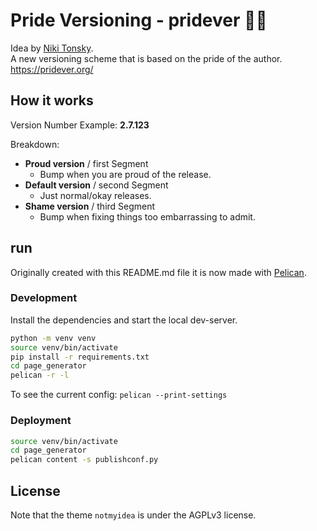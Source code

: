 # Pride Versioning - pridever 🏳️‍🌈

Idea by [Niki Tonsky](https://mastodon.online/@nikitonsky/113691789641950263).  
A new versioning scheme that is based on the pride of the author.  
https://pridever.org/  

## How it works

Version Number Example: **2.7.123**

Breakdown:

* **Proud version** / first Segment
  * Bump when you are proud of the release.
* **Default version** / second Segment
  * Just normal/okay releases.
* **Shame version** / third Segment
  * Bump when fixing things too embarrassing to admit.

## run

Originally created with this README.md file it is now made with [Pelican](https://getpelican.com/).  

### Development

Install the dependencies and start the local dev-server.  

```bash
python -m venv venv
source venv/bin/activate
pip install -r requirements.txt
cd page_generator
pelican -r -l
```

To see the current config: `pelican --print-settings`

### Deployment

```bash
source venv/bin/activate
cd page_generator
pelican content -s publishconf.py
```

## License

Note that the theme `notmyidea` is under the AGPLv3 license.
